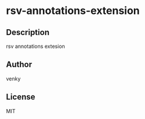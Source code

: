 # rsv-annotations-extension 
## Description 
rsv annotations extesion 
## Author 
venky 
## License 
MIT